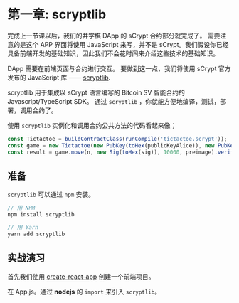 # 第一章: scryptlib

完成上一节课以后，我们的井字棋 DApp 的 sCrypt 合约部分就完成了。
需要注意的是这个 APP 界面将使用 JavaScript 来写，并不是 sCrypt。我们假设你已经具备前端开发的基础知识，因此我们不会花时间来介绍这些技术的基础知识。

DApp 需要在前端页面与合约进行交互。 要做到这一点，我们将使用 sCrypt 官方发布的 JavaScript 库 —— [scryptlib](https://github.com/sCrypt-Inc/scryptlib).


scryptlib 用于集成以 sCrypt 语言编写的 Bitcoin SV 智能合约的 Javascript/TypeScript SDK。
通过 `scryptlib` ，你就能方便地编译，测试，部署，调用合约了。

使用 `scryptlib` 实例化和调用合约公共方法的代码看起来像；

```javascript
const Tictactoe = buildContractClass(runCompile('tictactoe.scrypt'));
const game = new Tictactoe(new PubKey(toHex(publicKeyAlice)), new PubKey(toHex(publicKeyBob)));
const result = game.move(n, new Sig(toHex(sig)), 10000, preimage).verify(context)
```

## 准备

`scryptlib` 可以通过 `npm` 安装。

```javascript
// 用 NPM
npm install scryptlib

// 用 Yarn
yarn add scryptlib
```




## 实战演习


首先我们使用 [create-react-app](https://github.com/facebook/create-react-app) 创建一个前端项目。

在  App.js。通过 **nodejs**  的 `import` 来引入 `scryptlib`。